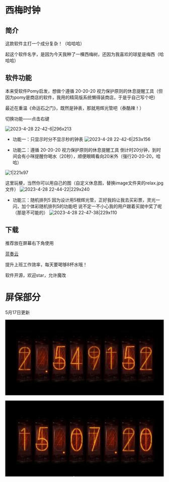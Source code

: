 # 西梅时钟

## 简介

这款软件主打一个成分复杂！（哈哈哈）

起这个软件名字，是因为今天我种了一棵西梅树，还因为我喜欢的球星是梅西（哈哈哈）

## 软件功能

本来受软件Pomy启发，想做个遵循 20-20-20 视力保护原则的休息提醒工具（但因为pomy是商店的软件，我用的精简版系统懒得装商店，于是乎自己写个吧）

最近在重温《命运石之门》，既然是钟表，那就用辉光管吧（泰酷辣！）

切换功能——点击右键

![2023-4-28 22-42-6|296x213](https://meta-cdn1.appinn.com/uploads/default/original/3X/a/a/aaaba809f81fb179aeda826e04c3808a5130607a.png)

* 功能一：只显示时分不显示秒的钟表
![2023-4-28 22-42-6|253x156](https://meta-cdn1.appinn.com/uploads/default/original/3X/b/b/bb75f9109acda25cdd0f8dd1a09b450f3f51901c.png)

* 功能二：遵循 20-20-20 视力保护原则的休息提醒工具
倒计时20分钟，到时间会有小咪提醒你喝水（20秒），顺便眼睛看向20米外（强行20-20-20，哈哈）

![1|221x97](https://meta-cdn1.appinn.com/uploads/default/original/3X/c/c/ccdad9a52916bd8374de0b394a266b2b61008bd7.gif)

这里玩梗，当然你可以用自己的图（自定义休息图，替换image文件夹的relax.jpg文件）
![2023-4-28 22-44-22|229x240](https://meta-cdn1.appinn.com/uploads/default/original/3X/6/e/6ea7bd5bfb9681036baca9c90902508a9f231911.png)

* 功能三：随机排列5
因为设计用5根辉光管，正好我妈让我去买彩票，灵光一闪，加个体彩随机排列5的功能吧
说不定一不小心我的用户跟着买就中奖了呢（那是不可能的）
![2023-4-28 22-47-38|229x110](https://meta-cdn1.appinn.com/uploads/default/original/3X/0/c/0c16193c31b4629e27057305f0107b7912d5974a.png)


## 下载

推荐放在屏幕右下角使用

[蓝奏云](https://ifwz.lanzouw.com/i6GwP0u7he6f)

提升上班工作效率，每天要喝够8杯水哦！

软件开源，欢迎star，允许魔改


# 屏保部分

5月17日更新

![](1.gif)

![](2.gif)
